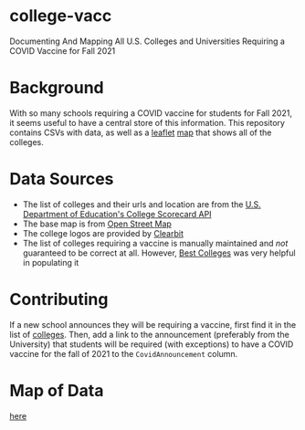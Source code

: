 # college-vacc
Documenting And Mapping All U.S. Colleges and Universities Requiring a COVID Vaccine for Fall 2021

# Background
With so many schools requiring a COVID vaccine for students for Fall 2021, it seems useful to have a central store of this information. This repository
contains CSVs with data, as well as a [leaflet](https://leafletjs.com/) [map](js/campus-vacc-main.js) that shows all of the colleges.

# Data Sources
* The list of colleges and their urls and location are from the [U.S. Department of Education's College Scorecard API](https://collegescorecard.ed.gov/data/documentation/)
* The base map is from [Open Street Map](https://www.openstreetmap.org/)
* The college logos are provided by [Clearbit](https://clearbit.com/logo)
* The list of colleges requiring a vaccine is manually maintained and *not* guaranteed to be correct at all. However, [Best Colleges](https://www.bestcolleges.com/blog/list-of-colleges-that-require-covid-19-vaccine/) was very helpful in populating it

# Contributing
If a new school announces they will be requiring a vaccine, first find it in the list of [colleges](scripts/output/colleges.csv).
Then, add a link to the announcement (preferably from the University) that students will be required (with exceptions)
to have a COVID vaccine for the fall of 2021 to the `CovidAnnouncement` column.

# Map of Data
[here](https://samc1213.github.io/2020/04/22/vaccine-college-requirement/)
